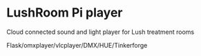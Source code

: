 # LushRoom Pi player
Cloud connected sound and light player for Lush treatment rooms

Flask/omxplayer/vlcplayer/DMX/HUE/Tinkerforge
